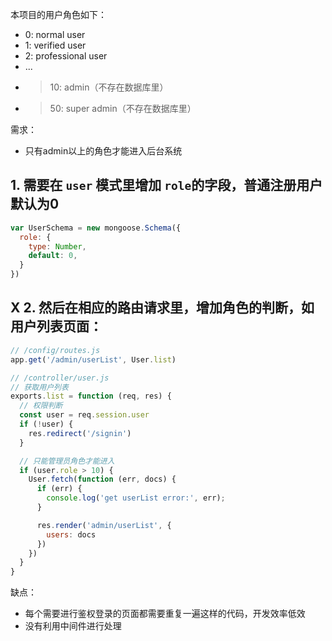 本项目的用户角色如下：
* 0: normal user
* 1: verified user
* 2: professional user
* ...
* >10: admin（不存在数据库里）
* >50: super admin（不存在数据库里）

需求：
* 只有admin以上的角色才能进入后台系统


## 1. 需要在 `user` 模式里增加 `role`的字段，普通注册用户默认为0

```js
var UserSchema = new mongoose.Schema({
  role: {
    type: Number,
    default: 0,
  }
})
```

## X 2. 然后在相应的路由请求里，增加角色的判断，如用户列表页面：

```js
// /config/routes.js
app.get('/admin/userList', User.list)
```

```js
// /controller/user.js
// 获取用户列表
exports.list = function (req, res) {
  // 权限判断
  const user = req.session.user
  if (!user) {
    res.redirect('/signin')
  }

  // 只能管理员角色才能进入
  if (user.role > 10) {
    User.fetch(function (err, docs) {
      if (err) {
        console.log('get userList error:', err);
      }

      res.render('admin/userList', {
        users: docs
      })
    })
  }
}
```

缺点：
- 每个需要进行鉴权登录的页面都需要重复一遍这样的代码，开发效率低效
- 没有利用中间件进行处理
